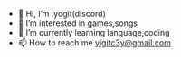 - 👋 Hi, I’m .yogit(discord)
- 👀 I’m interested in games,songs  
- 🌱 I’m currently learning language,coding  
- 📫 How to reach me yigitc3y@gmail.com 

